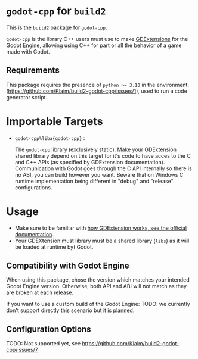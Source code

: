 # `godot-cpp` for `build2`

This is the `build2` package for [`godot-cpp`](https://github.com/godotengine/godot-cpp).

`godot-cpp` is the library C++ users must use to make [GDExtensions](https://docs.godotengine.org/en/stable/tutorials/scripting/gdextension/index.html) for the [Godot Engine](https://godotengine.org/), allowing using C++ for part or all the behavior of a game made with Godot.

## Requirements

This package requires the presence of `python >= 3.10` in the environment. (https://github.com/Klaim/build2-godot-cpp/issues/1), used to run a code generator script.

# Importable Targets

- `godot-cpp%liba{godot-cpp}` :

    The `godot-cpp` library (exclusively static). Make your GDExtension shared library depend on this target for it's code to have acces to the C and C++ APIs (as specified by GDExtension documentation). Communication with Godot goes through the C API internally so there is no ABI, you can build however you want. Beware that on Windows C runtime implementation being different in "debug" and "release" configurations.

# Usage

- Make sure to be familiar with [how GDExtension works, see the official documentation](https://godotengine.org/).
- Your GDEXtension must library must be a shared library (`libs`) as it will be loaded at runtime byt Godot.

## Compatibility with Godot Engine

When using this package, chose the version which matches your intended Godot Engine version. Otherwise, both API and ABI will not match as they are broken at each release.

If you want to use a custom build of the Godot Engine: TODO: we currently don't support directly this scenario but [it is planned](https://github.com/Klaim/build2-godot-cpp/issues/6).

## Configuration Options

TODO: Not supported yet, see https://github.com/Klaim/build2-godot-cpp/issues/7


